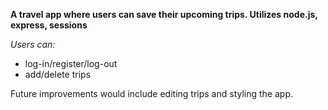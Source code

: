 **A travel app where users can save their upcoming trips. Utilizes node.js, express, sessions**

*Users can:*
* log-in/register/log-out
* add/delete trips

Future improvements would include editing trips and styling the app.
